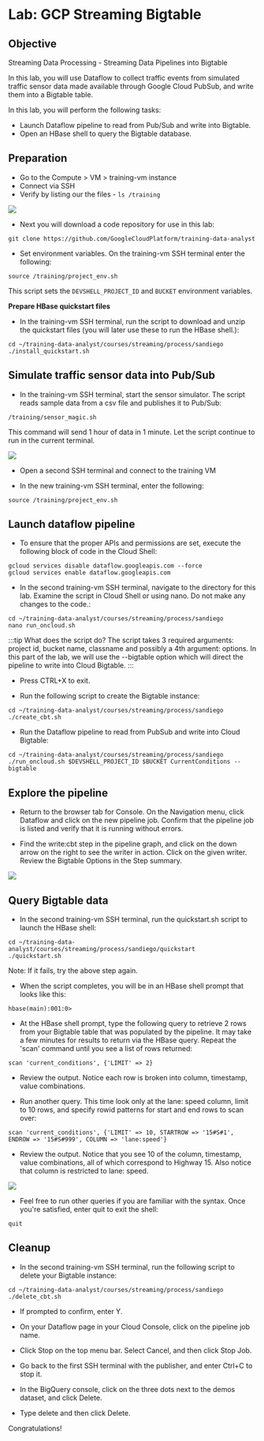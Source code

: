 # Lab: GCP Streaming Bigtable

## Objective

Streaming Data Processing - Streaming Data Pipelines into Bigtable

In this lab, you will use Dataflow to collect traffic events from simulated traffic sensor data made available through Google Cloud PubSub, and write them into a Bigtable table.

In this lab, you will perform the following tasks:

-   Launch Dataflow pipeline to read from Pub/Sub and write into Bigtable.
-   Open an HBase shell to query the Bigtable database.

## Preparation

- Go to the Compute > VM > training-vm instance
- Connect via SSH
- Verify by listing our the files - `ls /training`
 
![](https://user-images.githubusercontent.com/62965911/214003366-93f23160-3465-4460-b07e-7c50fcf978a7.png)

- Next you will download a code repository for use in this lab:

```
git clone https://github.com/GoogleCloudPlatform/training-data-analyst
```

- Set environment variables. On the training-vm SSH terminal enter the following:

```
source /training/project_env.sh
```

This script sets the `DEVSHELL_PROJECT_ID` and `BUCKET` environment variables.

**Prepare HBase quickstart files**

- In the training-vm SSH terminal, run the script to download and unzip the quickstart files (you will later use these to run the HBase shell.):

```
cd ~/training-data-analyst/courses/streaming/process/sandiego
./install_quickstart.sh
```

## Simulate traffic sensor data into Pub/Sub

- In the training-vm SSH terminal, start the sensor simulator. The script reads sample data from a csv file and publishes it to Pub/Sub:

```
/training/sensor_magic.sh
```

This command will send 1 hour of data in 1 minute. Let the script continue to run in the current terminal.

![](https://user-images.githubusercontent.com/62965911/214003254-7bc4d980-3538-49cf-a95a-9298142ffa7a.png)

- Open a second SSH terminal and connect to the training VM

- In the new training-vm SSH terminal, enter the following:

```
source /training/project_env.sh
```

## Launch dataflow pipeline

- To ensure that the proper APIs and permissions are set, execute the following block of code in the Cloud Shell:

```
gcloud services disable dataflow.googleapis.com --force
gcloud services enable dataflow.googleapis.com
```

- In the second training-vm SSH terminal, navigate to the directory for this lab. Examine the script in Cloud Shell or using nano. Do not make any changes to the code.:

```
cd ~/training-data-analyst/courses/streaming/process/sandiego
nano run_oncloud.sh
```

:::tip What does the script do?
The script takes 3 required arguments: project id, bucket name, classname and possibly a 4th argument: options. In this part of the lab, we will use the --bigtable option which will direct the pipeline to write into Cloud Bigtable.
:::

- Press CTRL+X to exit.

- Run the following script to create the Bigtable instance:

```
cd ~/training-data-analyst/courses/streaming/process/sandiego
./create_cbt.sh
```

- Run the Dataflow pipeline to read from PubSub and write into Cloud Bigtable:

```
cd ~/training-data-analyst/courses/streaming/process/sandiego
./run_oncloud.sh $DEVSHELL_PROJECT_ID $BUCKET CurrentConditions --bigtable
```

## Explore the pipeline

- Return to the browser tab for Console. On the Navigation menu, click Dataflow and click on the new pipeline job. Confirm that the pipeline job is listed and verify that it is running without errors.

- Find the write:cbt step in the pipeline graph, and click on the down arrow on the right to see the writer in action. Click on the given writer. Review the Bigtable Options in the Step summary.

![](https://user-images.githubusercontent.com/62965911/214003190-d9bc852f-22a2-4808-8ef3-b78ee9358695.png)

## Query Bigtable data

- In the second training-vm SSH terminal, run the quickstart.sh script to launch the HBase shell:

```
cd ~/training-data-analyst/courses/streaming/process/sandiego/quickstart
./quickstart.sh
```

Note: If it fails, try the above step again.

- When the script completes, you will be in an HBase shell prompt that looks like this:

```
hbase(main):001:0>
```

- At the HBase shell prompt, type the following query to retrieve 2 rows from your Bigtable table that was populated by the pipeline. It may take a few minutes for results to return via the HBase query. Repeat the 'scan' command until you see a list of rows returned:

```
scan 'current_conditions', {'LIMIT' => 2}
```

- Review the output. Notice each row is broken into column, timestamp, value combinations.

- Run another query. This time look only at the lane: speed column, limit to 10 rows, and specify rowid patterns for start and end rows to scan over:

```
scan 'current_conditions', {'LIMIT' => 10, STARTROW => '15#S#1', ENDROW => '15#S#999', COLUMN => 'lane:speed'}
```

- Review the output. Notice that you see 10 of the column, timestamp, value combinations, all of which correspond to Highway 15. Also notice that column is restricted to lane: speed.

![](https://user-images.githubusercontent.com/62965911/214003216-b381f392-96b3-4cc0-8311-8ec470df26da.png)

- Feel free to run other queries if you are familiar with the syntax. Once you're satisfied, enter quit to exit the shell:

```
quit
```

## Cleanup

- In the second training-vm SSH terminal, run the following script to delete your Bigtable instance:

```
cd ~/training-data-analyst/courses/streaming/process/sandiego
./delete_cbt.sh
```

- If prompted to confirm, enter Y.

- On your Dataflow page in your Cloud Console, click on the pipeline job name.

- Click Stop on the top menu bar. Select Cancel, and then click Stop Job.

- Go back to the first SSH terminal with the publisher, and enter Ctrl+C to stop it.

- In the BigQuery console, click on the three dots next to the demos dataset, and click Delete.

- Type delete and then click Delete.

Congratulations!